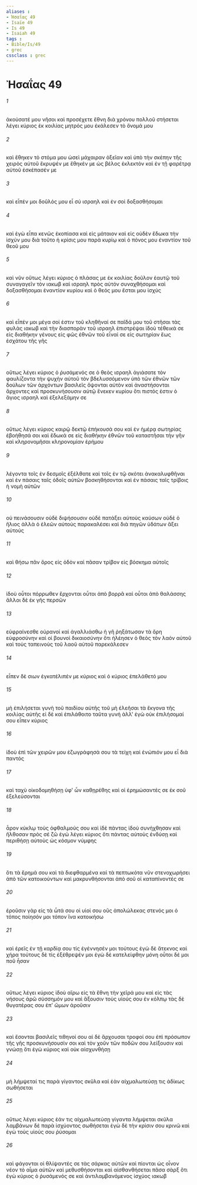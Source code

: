 ```yaml
---
aliases : 
- Ἠσαΐας 49
- Isaïe 49
- Is 49
- Isaiah 49
tags : 
- Bible/Is/49
- grec
cssclass : grec
---
```


# Ἠσαΐας 49

###### 1
ἀκούσατέ μου νῆσοι καὶ προσέχετε ἔθνη διὰ χρόνου πολλοῦ στήσεται λέγει κύριος ἐκ κοιλίας μητρός μου ἐκάλεσεν τὸ ὄνομά μου
###### 2
καὶ ἔθηκεν τὸ στόμα μου ὡσεὶ μάχαιραν ὀξεῖαν καὶ ὑπὸ τὴν σκέπην τῆς χειρὸς αὐτοῦ ἔκρυψέν με ἔθηκέν με ὡς βέλος ἐκλεκτὸν καὶ ἐν τῇ φαρέτρᾳ αὐτοῦ ἐσκέπασέν με
###### 3
καὶ εἶπέν μοι δοῦλός μου εἶ σύ ισραηλ καὶ ἐν σοὶ δοξασθήσομαι
###### 4
καὶ ἐγὼ εἶπα κενῶς ἐκοπίασα καὶ εἰς μάταιον καὶ εἰς οὐδὲν ἔδωκα τὴν ἰσχύν μου διὰ τοῦτο ἡ κρίσις μου παρὰ κυρίῳ καὶ ὁ πόνος μου ἐναντίον τοῦ θεοῦ μου
###### 5
καὶ νῦν οὕτως λέγει κύριος ὁ πλάσας με ἐκ κοιλίας δοῦλον ἑαυτῷ τοῦ συναγαγεῖν τὸν ιακωβ καὶ ισραηλ πρὸς αὐτόν συναχθήσομαι καὶ δοξασθήσομαι ἐναντίον κυρίου καὶ ὁ θεός μου ἔσται μου ἰσχύς
###### 6
καὶ εἶπέν μοι μέγα σοί ἐστιν τοῦ κληθῆναί σε παῖδά μου τοῦ στῆσαι τὰς φυλὰς ιακωβ καὶ τὴν διασπορὰν τοῦ ισραηλ ἐπιστρέψαι ἰδοὺ τέθεικά σε εἰς διαθήκην γένους εἰς φῶς ἐθνῶν τοῦ εἶναί σε εἰς σωτηρίαν ἕως ἐσχάτου τῆς γῆς
###### 7
οὕτως λέγει κύριος ὁ ῥυσάμενός σε ὁ θεὸς ισραηλ ἁγιάσατε τὸν φαυλίζοντα τὴν ψυχὴν αὐτοῦ τὸν βδελυσσόμενον ὑπὸ τῶν ἐθνῶν τῶν δούλων τῶν ἀρχόντων βασιλεῖς ὄψονται αὐτὸν καὶ ἀναστήσονται ἄρχοντες καὶ προσκυνήσουσιν αὐτῷ ἕνεκεν κυρίου ὅτι πιστός ἐστιν ὁ ἅγιος ισραηλ καὶ ἐξελεξάμην σε
###### 8
οὕτως λέγει κύριος καιρῷ δεκτῷ ἐπήκουσά σου καὶ ἐν ἡμέρᾳ σωτηρίας ἐβοήθησά σοι καὶ ἔδωκά σε εἰς διαθήκην ἐθνῶν τοῦ καταστῆσαι τὴν γῆν καὶ κληρονομῆσαι κληρονομίαν ἐρήμου
###### 9
λέγοντα τοῖς ἐν δεσμοῖς ἐξέλθατε καὶ τοῖς ἐν τῷ σκότει ἀνακαλυφθῆναι καὶ ἐν πάσαις ταῖς ὁδοῖς αὐτῶν βοσκηθήσονται καὶ ἐν πάσαις ταῖς τρίβοις ἡ νομὴ αὐτῶν
###### 10
οὐ πεινάσουσιν οὐδὲ διψήσουσιν οὐδὲ πατάξει αὐτοὺς καύσων οὐδὲ ὁ ἥλιος ἀλλὰ ὁ ἐλεῶν αὐτοὺς παρακαλέσει καὶ διὰ πηγῶν ὑδάτων ἄξει αὐτούς
###### 11
καὶ θήσω πᾶν ὄρος εἰς ὁδὸν καὶ πᾶσαν τρίβον εἰς βόσκημα αὐτοῖς
###### 12
ἰδοὺ οὗτοι πόρρωθεν ἔρχονται οὗτοι ἀπὸ βορρᾶ καὶ οὗτοι ἀπὸ θαλάσσης ἄλλοι δὲ ἐκ γῆς περσῶν
###### 13
εὐφραίνεσθε οὐρανοί καὶ ἀγαλλιάσθω ἡ γῆ ῥηξάτωσαν τὰ ὄρη εὐφροσύνην καὶ οἱ βουνοὶ δικαιοσύνην ὅτι ἠλέησεν ὁ θεὸς τὸν λαὸν αὐτοῦ καὶ τοὺς ταπεινοὺς τοῦ λαοῦ αὐτοῦ παρεκάλεσεν
###### 14
εἶπεν δὲ σιων ἐγκατέλιπέν με κύριος καὶ ὁ κύριος ἐπελάθετό μου
###### 15
μὴ ἐπιλήσεται γυνὴ τοῦ παιδίου αὐτῆς τοῦ μὴ ἐλεῆσαι τὰ ἔκγονα τῆς κοιλίας αὐτῆς εἰ δὲ καὶ ἐπιλάθοιτο ταῦτα γυνή ἀλλ' ἐγὼ οὐκ ἐπιλήσομαί σου εἶπεν κύριος
###### 16
ἰδοὺ ἐπὶ τῶν χειρῶν μου ἐζωγράφησά σου τὰ τείχη καὶ ἐνώπιόν μου εἶ διὰ παντός
###### 17
καὶ ταχὺ οἰκοδομηθήσῃ ὑφ' ὧν καθῃρέθης καὶ οἱ ἐρημώσαντές σε ἐκ σοῦ ἐξελεύσονται
###### 18
ἆρον κύκλῳ τοὺς ὀφθαλμούς σου καὶ ἰδὲ πάντας ἰδοὺ συνήχθησαν καὶ ἤλθοσαν πρὸς σέ ζῶ ἐγώ λέγει κύριος ὅτι πάντας αὐτοὺς ἐνδύσῃ καὶ περιθήσῃ αὐτοὺς ὡς κόσμον νύμφης
###### 19
ὅτι τὰ ἔρημά σου καὶ τὰ διεφθαρμένα καὶ τὰ πεπτωκότα νῦν στενοχωρήσει ἀπὸ τῶν κατοικούντων καὶ μακρυνθήσονται ἀπὸ σοῦ οἱ καταπίνοντές σε
###### 20
ἐροῦσιν γὰρ εἰς τὰ ὦτά σου οἱ υἱοί σου οὓς ἀπολώλεκας στενός μοι ὁ τόπος ποίησόν μοι τόπον ἵνα κατοικήσω
###### 21
καὶ ἐρεῖς ἐν τῇ καρδίᾳ σου τίς ἐγέννησέν μοι τούτους ἐγὼ δὲ ἄτεκνος καὶ χήρα τούτους δὲ τίς ἐξέθρεψέν μοι ἐγὼ δὲ κατελείφθην μόνη οὗτοι δέ μοι ποῦ ἦσαν
###### 22
οὕτως λέγει κύριος ἰδοὺ αἴρω εἰς τὰ ἔθνη τὴν χεῖρά μου καὶ εἰς τὰς νήσους ἀρῶ σύσσημόν μου καὶ ἄξουσιν τοὺς υἱούς σου ἐν κόλπῳ τὰς δὲ θυγατέρας σου ἐπ' ὤμων ἀροῦσιν
###### 23
καὶ ἔσονται βασιλεῖς τιθηνοί σου αἱ δὲ ἄρχουσαι τροφοί σου ἐπὶ πρόσωπον τῆς γῆς προσκυνήσουσίν σοι καὶ τὸν χοῦν τῶν ποδῶν σου λείξουσιν καὶ γνώσῃ ὅτι ἐγὼ κύριος καὶ οὐκ αἰσχυνθήσῃ
###### 24
μὴ λήμψεταί τις παρὰ γίγαντος σκῦλα καὶ ἐὰν αἰχμαλωτεύσῃ τις ἀδίκως σωθήσεται
###### 25
οὕτως λέγει κύριος ἐάν τις αἰχμαλωτεύσῃ γίγαντα λήμψεται σκῦλα λαμβάνων δὲ παρὰ ἰσχύοντος σωθήσεται ἐγὼ δὲ τὴν κρίσιν σου κρινῶ καὶ ἐγὼ τοὺς υἱούς σου ῥύσομαι
###### 26
καὶ φάγονται οἱ θλίψαντές σε τὰς σάρκας αὐτῶν καὶ πίονται ὡς οἶνον νέον τὸ αἷμα αὐτῶν καὶ μεθυσθήσονται καὶ αἰσθανθήσεται πᾶσα σὰρξ ὅτι ἐγὼ κύριος ὁ ῥυσάμενός σε καὶ ἀντιλαμβανόμενος ἰσχύος ιακωβ
